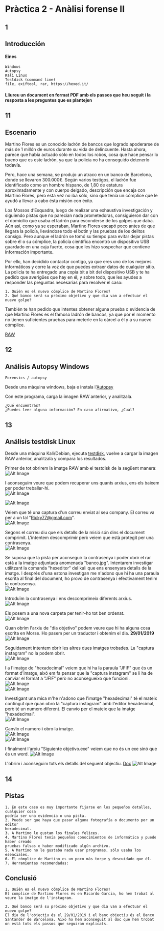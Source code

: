 # Pràctica 2 - Anàlisi forense II

## 1

## Introducción

#### Eines
```
Windows
Autopsy
Kali Linux
Testdisk (command line)
file, exiftool, rar, https://hexed.it/
```

#### Lliureu un document en format PDF amb els passos que heu seguit i la resposta a les preguntes que es plantejen

## 11

## Escenario

Martino Flores es un conocido ladrón de bancos que logrado apoderarse de más de 1
millón de euros durante su vida de delincuente. Hasta ahora, parece que había actuado
sólo en todos los robos, cosa que hace pensar lo bueno que es este ladrón, ya que la
policía no ha conseguido detenerlo todavía.

Pero, hace una semana, se produjo un atraco en un banco de Barcelona, donde se
llevaron 300.000€. Según varios testigos, el ladrón fue identificado como un hombre
hispano, de 1,80 de estatura aproximadamente y con cuerpo delgado, descripción que
encaja con Martino Flores, pero esta vez no iba sólo, sino que tenía un cómplice que
le ayudó a llevar a cabo ésta misión con éxito.


Los Mossos d’Esquadra, luego de realizar una exhaustiva investigación y siguiendo
pistas que no parecían nada prometedoras, consiguieron dar con el domicilio que usaba
el ladrón para esconderse de los golpes que daba. Aún así, como ya se esperaban,
Martino Flores escapó poco antes de que llegara la policía, llevándose todo el botín y
las pruebas de los delitos consigo. Pero aunque el ladrón se tomó su tiempo para
evitar dejar pistas sobre él o su cómplice, la policía científica encontró un
dispositivo USB guardado en una caja fuerte, cosa que les hizo sospechar que contiene
información importante.

Por ello, han decidido contactar contigo, ya que eres uno de los mejores informáticos
y corre la voz de que puedes extraer datos de cualquier sitio. La policía te ha
entregado una copia bit a bit del dispositivo USB y te ha pedido que averigües que hay
en él, y sobre todo, que les ayudes a responder las preguntas necesarias para resolver
el caso:

```
1. Quién es el nuevo cómplice de Martino Flores?
2. Qué banco será su próximo objetivo y que dia van a efectuar el nuevo golpe?
```
También te han pedido que intentes obtener alguna prueba o evidencia de que Martino
Flores es el famoso ladrón de bancos, ya que por el momento no tienen suficientes
pruebas para meterle en la cárcel a él y a su nuevo cómplice.

[RAW](./RAWs/USB_Marino)

## 12

## Análisis Autopsy Windows

```
Forensics / autopsy
```
Desde una màquina windows, baja e instala l'[Autopsy](https://www.autopsy.com/)

Con este programa, carga la imagen RAW anterior, y analitzala.

```
¿Qué encuentras?
¿Puedes leer alguna información? En caso afirmativo, ¿Cual?
```
## 13

## Análisis testdisk Linux

Desde una màquina Kali/Debian, ejecuta [testdisk](https://www.cgsecurity.org/wiki/TestDisk_Download), vuelve a cargar la imagen RAW anterior, analitzala y compara los resultados.

Primer de tot obrirem la imatge RAW amb el testdisk de la següent manera:  
![Alt Image](./Images/ImagesPractica2/testdisk0.png)

I aconseguim veure que podem recuperar uns quants arxius, ens els baixem per poder treballar-hi.  
![Alt Image](./Images/ImagesPractica2/testdisk1.png)  

![Alt Image](./Images/ImagesPractica2/tree.png)

Veiem que té una captura d'un correu enviat al seu company. El correu va per a un tal "Ricky77@gmail.com".  
![Alt Image](./Images/ImagesPractica2/capturaGmail.png)

Segons el correu diu que els detalls de la misió són dins el document comprimit. L'intentem descomprimir però veiem que està protegit per una contrasenya.  
![Alt Image](./Images/ImagesPractica2/unrarContra.png)

Se suposa que la pista per aconseguir la contrasenya i poder obrir el rar està a la imatge adjuntada anomenada "banco.jpg". Intentarem investigar utilitzant la comanda "hexeditor" del kali que ens ensenyara detalls de la imatge. I després d'una estona investigan me n'adono que hi ha una paraula escrita al final del document, ho provo de contrasenya i efectivament tenim la contrasenya.  
![Alt Image](./Images/ImagesPractica2/contra.png)

Introduïm la contrasenya i ens descomprimeix diferents arxius.  
![Alt Image](./Images/ImagesPractica2/extract.png)

Els posem a una nova carpeta per tenir-ho tot ben ordenat.  
![Alt Image](./Images/ImagesPractica2/extractls.png)

Quan obrim l'arxiu de "dia objetivo" podem veure que hi ha alguna cosa escrita en Morse. Ho pasem per un traductor i obtenim el dia. **29/01/2019**  
![Alt Image](./Images/ImagesPractica2/diaObjetivo.png)

Seguidament intentem obrir les altres dues imatges trobades. La "captura instagram" no la podem obrir.  
![Alt Image](./Images/ImagesPractica2/captInstaCorrupte.png)

I a l'imatge de "hexadecimal" veiem que hi ha la paraula "JFIF" que és un format d'imatge, aixó em fa pensar que la "captura instagram" se li ha de canviar el format a "JFIF" però no aconsegueixo que funcioni.  
![Alt Image](./Images/ImagesPractica2/hexadecimal.png)  
![Alt Image](./Images/ImagesPractica2/captJFIF.png)

Investigant una mica m'he n'adono que l'imatge "hexadecimal" té el mateix contingut que quan obro la "captura instagram" amb l'editor hexadecimal, però té un numero diferent. El canvio per el mateix que la imatge "hexadecimal".  
![Alt Image](./Images/ImagesPractica2/comparació.png)

Canvïo el numero i obro la imatge.  
![Alt Image](./Images/ImagesPractica2/canviInsta.png)  
![Alt Image](./Images/ImagesPractica2/instaFinal.png)

I finalment l'arxiu "Siguiente objetivo.exe" veiem que no és un exe sinó que és un word.
![Alt Image](./Images/ImagesPractica2/fileEXE.png)  

L'obrim i aconseguim tots els detalls del seguent objectiu. [Doc](./DOCs/SiguienteObjetivo.doc)
![Alt Image](./Images/ImagesPractica2/docFinal.png)  


## 14

## Pistas

```
1. En este caso es muy importante fijarse en los pequeños detalles, cualquier cosa
podría ser una evidencia o una pista.
2. Puede ser que haya que pasar alguna fotografía o documento por un editor
hexadecimal.
3. A Martino le gustan los finales felices.
4. Martino Flores tenía pequeños conocimientos de informática y puede haber creado
pruebas falsas o haber modificado algún archivo.
5. A Martino no le gustaba nada usar programas, sólo usaba los esenciales.
6. El cómplice de Martino es un poco más torpe y descuidado que él.
7. Herramientas recomendadas:
```


## Conclusió
```
1. Quién es el nuevo cómplice de Martino Flores?
El complice de Martino Flores és en Ricardo Garcia, ho hem trobat al veure la imatge de l'instagram.

2. Qué banco será su próximo objetivo y que dia van a efectuar el nuevo golpe?
El dia de l'objectiu és el 29/01/2019 i el banc objectiu és el Banco Santander de Barcelona. Això ho hem aconseguit al doc que hem trobat on està tots els passos que seguiran explicats.
```










